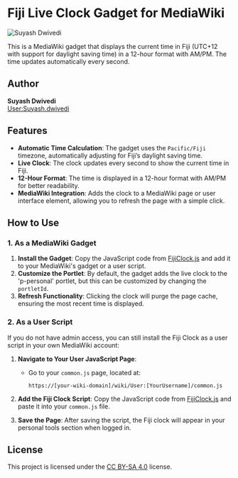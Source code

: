 # Fiji Live Clock Gadget for MediaWiki

![Suyash Dwivedi](https://upload.wikimedia.org/wikipedia/commons/thumb/9/9c/Suyash_Dwivedi_01%28cropped%29.jpg/180px-Suyash_Dwivedi_01%28cropped%29.jpg)

This is a MediaWiki gadget that displays the current time in Fiji (UTC+12 with support for daylight saving time) in a 12-hour format with AM/PM. The time updates automatically every second.

## Author

**Suyash Dwivedi**  
[User:Suyash.dwivedi](https://meta.wikimedia.org/wiki/User:Suyash.dwivedi)

## Features

- **Automatic Time Calculation**: The gadget uses the `Pacific/Fiji` timezone, automatically adjusting for Fiji’s daylight saving time.
- **Live Clock**: The clock updates every second to show the current time in Fiji.
- **12-Hour Format**: The time is displayed in a 12-hour format with AM/PM for better readability.
- **MediaWiki Integration**: Adds the clock to a MediaWiki page or user interface element, allowing you to refresh the page with a simple click.

## How to Use

### 1. As a MediaWiki Gadget

1. **Install the Gadget**: Copy the JavaScript code from [FijiClock.js](https://hif.wikipedia.org/wiki/sadasya:Suyash.dwivedi/FijiClock.js) and add it to your MediaWiki's gadget or a user script.
2. **Customize the Portlet**: By default, the gadget adds the live clock to the 'p-personal' portlet, but this can be customized by changing the `portletId`.
3. **Refresh Functionality**: Clicking the clock will purge the page cache, ensuring the most recent time is displayed.

### 2. As a User Script

If you do not have admin access, you can still install the Fiji Clock as a user script in your own MediaWiki account:

1. **Navigate to Your User JavaScript Page**:
   - Go to your `common.js` page, located at:
     ```
     https://[your-wiki-domain]/wiki/User:[YourUsername]/common.js
     ```

2. **Add the Fiji Clock Script**: Copy the JavaScript code from [FijiClock.js](https://hif.wikipedia.org/wiki/sadasya:Suyash.dwivedi/FijiClock.js) and paste it into your `common.js` file.

3. **Save the Page**: After saving the script, the Fiji clock will appear in your personal tools section when logged in.

## License

This project is licensed under the [CC BY-SA 4.0](https://creativecommons.org/licenses/by-sa/4.0) license.
